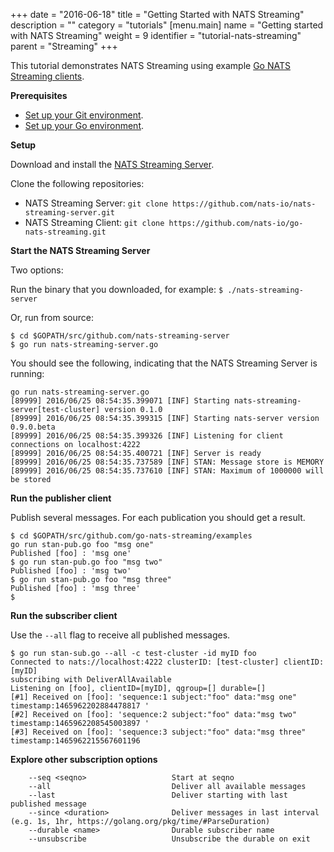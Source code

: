 +++
date = "2016-06-18"
title = "Getting Started with NATS Streaming"
description = ""
category = "tutorials"
[menu.main]
  name = "Getting started with NATS Streaming"
  weight = 9
  identifier = "tutorial-nats-streaming"
  parent = "Streaming"
+++

This tutorial demonstrates NATS Streaming using example [Go NATS Streaming clients](https://github.com/nats-io/go-nats-streaming.git). 

**Prerequisites**

- [Set up your Git environment](https://help.github.com/articles/set-up-git/).
- [Set up your Go environment](https://golang.org/doc/install).

**Setup**

Download and install the [NATS Streaming Server](https://github.com/nats-io/stan-server-preview/releases).

Clone the following repositories:

- NATS Streaming Server: `git clone https://github.com/nats-io/nats-streaming-server.git`
- NATS Streaming Client: `git clone https://github.com/nats-io/go-nats-streaming.git`

**Start the NATS Streaming Server**

Two options:

Run the binary that you downloaded, for example: `$ ./nats-streaming-server`

Or, run from source:

```
$ cd $GOPATH/src/github.com/nats-streaming-server
$ go run nats-streaming-server.go
```

You should see the following, indicating that the NATS Streaming Server is running:

```
go run nats-streaming-server.go
[89999] 2016/06/25 08:54:35.399071 [INF] Starting nats-streaming-server[test-cluster] version 0.1.0
[89999] 2016/06/25 08:54:35.399315 [INF] Starting nats-server version 0.9.0.beta
[89999] 2016/06/25 08:54:35.399326 [INF] Listening for client connections on localhost:4222
[89999] 2016/06/25 08:54:35.400721 [INF] Server is ready
[89999] 2016/06/25 08:54:35.737589 [INF] STAN: Message store is MEMORY
[89999] 2016/06/25 08:54:35.737610 [INF] STAN: Maximum of 1000000 will be stored
```

**Run the publisher client**

Publish several messages. For each publication you should get a result.

```
$ cd $GOPATH/src/github.com/go-nats-streaming/examples
go run stan-pub.go foo "msg one"
Published [foo] : 'msg one'
$ go run stan-pub.go foo "msg two"
Published [foo] : 'msg two'
$ go run stan-pub.go foo "msg three"
Published [foo] : 'msg three'
$ 
```

**Run the subscriber client**

Use the `--all` flag to receive all published messages.

```
$ go run stan-sub.go --all -c test-cluster -id myID foo
Connected to nats://localhost:4222 clusterID: [test-cluster] clientID: [myID]
subscribing with DeliverAllAvailable
Listening on [foo], clientID=[myID], qgroup=[] durable=[]
[#1] Received on [foo]: 'sequence:1 subject:"foo" data:"msg one" timestamp:1465962202884478817 '
[#2] Received on [foo]: 'sequence:2 subject:"foo" data:"msg two" timestamp:1465962208545003897 '
[#3] Received on [foo]: 'sequence:3 subject:"foo" data:"msg three" timestamp:1465962215567601196
```

**Explore other subscription options**

```
	--seq <seqno>                   Start at seqno
	--all                           Deliver all available messages
	--last                          Deliver starting with last published message
	--since <duration>              Deliver messages in last interval (e.g. 1s, 1hr, https://golang.org/pkg/time/#ParseDuration)
	--durable <name>                Durable subscriber name
	--unsubscribe                   Unsubscribe the durable on exit
```